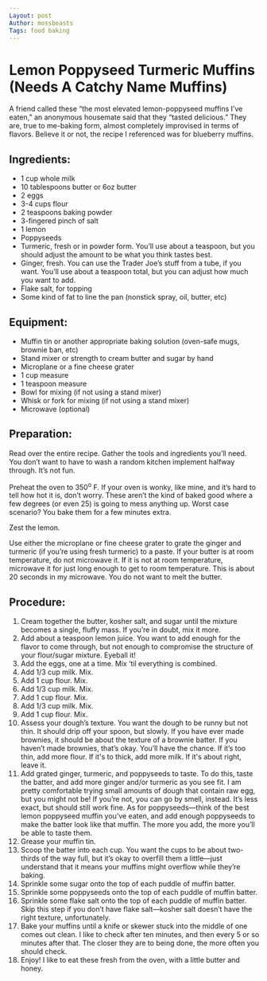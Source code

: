 ```yaml
---
Layout: post
Author: mossbeasts
Tags: food baking
---
```


# Lemon Poppyseed Turmeric Muffins (Needs A Catchy Name Muffins)

A friend called these “the most elevated lemon-poppyseed muffins I’ve eaten,” an anonymous housemate said that they “tasted delicious.” They are, true to me-baking form, almost completely improvised in terms of flavors. Believe it or not, the recipe I referenced was for blueberry muffins.

## Ingredients:

-	1 cup whole milk
-	10 tablespoons butter or 6oz butter
-	2 eggs
-	3-4 cups flour
-	2 teaspoons baking powder
-	3-fingered pinch of salt
-	1 lemon
-	Poppyseeds
-	Turmeric, fresh or in powder form. You’ll use about a teaspoon, but you should adjust the amount to be what you think tastes best.
-	Ginger, fresh. You can use the Trader Joe’s stuff from a tube, if you want. You’ll use about a teaspoon total, but you can adjust how much you want to add.
-	Flake salt, for topping
-	Some kind of fat to line the pan (nonstick spray, oil, butter, etc)

## Equipment:

- Muffin tin or another appropriate baking solution (oven-safe mugs, brownie ban, etc)
-	Stand mixer or strength to cream butter and sugar by hand
-	Microplane or a fine cheese grater
-	1 cup measure
-	1 teaspoon measure
-	Bowl for mixing (if not using a stand mixer)
-	Whisk or fork for mixing (if not using a stand mixer)
-	Microwave (optional)

## Preparation:

Read over the entire recipe. Gather the tools and ingredients you’ll need. You don’t want to have to wash a random kitchen implement halfway through. It’s not fun.

Preheat the oven to 350<sup>o</sup> F. If your oven is wonky, like mine, and it’s hard to tell how hot it is, don’t worry. These aren’t the kind of baked good where a few degrees (or even 25) is going to mess anything up. Worst case scenario? You bake them for a few minutes extra.

Zest the lemon.

Use either the microplane or fine cheese grater to grate the ginger and turmeric (if you’re using fresh turmeric) to a paste.
If your butter is at room temperature, do not microwave it. If it is not at room temperature, microwave it for just long enough to get to room temperature. This is about 20 seconds in my microwave. You do not want to melt the butter.

## Procedure:

1.	Cream together the butter, kosher salt, and sugar until the mixture becomes a single, fluffy mass. If you’re in doubt, mix it more.
2.	Add about a teaspoon lemon juice. You want to add enough for the flavor to come through, but not enough to compromise the structure of your flour/sugar mixture. Eyeball it!
3.	Add the eggs, one at a time. Mix ‘til everything is combined.
4.	Add 1/3 cup milk. Mix.
5.	Add 1 cup flour. Mix.
6.	Add 1/3 cup milk. Mix.
7.	Add 1 cup flour. Mix.
8.	Add 1/3 cup milk. Mix.
9.	Add 1 cup flour. Mix.
10.	Assess your dough’s texture. 
      You want the dough to be runny but not thin. It should drip off your spoon, but slowly. If you have ever made brownies, it should be about the texture of a brownie batter. If you haven’t made brownies, that’s okay. You’ll have the chance. If it’s too thin, add more flour. If it's to thick, add more milk. If it's about right, leave it.
11.	Add grated ginger, turmeric, and poppyseeds to taste.
      To do this, taste the batter, and add more ginger and/or turmeric as you see fit. I am pretty comfortable trying small amounts of dough that contain raw egg, but you might not be! If you’re not, you can go by smell, instead. It’s less exact, but should still work fine.
      As for poppyseeds—think of the best lemon poppyseed muffin you’ve eaten, and add enough poppyseeds to make the batter look like that muffin. The more you add, the more you’ll be able to taste them.
12.	Grease your muffin tin.
13.	Scoop the batter into each cup. You want the cups to be about two-thirds of the way full, but it’s okay to overfill them a little—just understand that it means your muffins might overflow while they’re baking.
14.	Sprinkle some sugar onto the top of each puddle of muffin batter.
15.	Sprinkle some poppyseeds onto the top of each puddle of muffin batter.
16.	Sprinkle some flake salt onto the top of each puddle of muffin batter. Skip this step if you don’t have flake salt—kosher salt doesn’t have the right texture, unfortunately.
17.	Bake your muffins until a knife or skewer stuck into the middle of one comes out clean. I like to check after ten minutes, and then every 5 or so minutes after that. The closer they are to being done, the more often you should check.
18.	Enjoy! I like to eat these fresh from the oven, with a little butter and honey.
